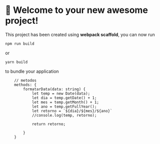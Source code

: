 # 🚀 Welcome to your new awesome project!

This project has been created using **webpack scaffold**, you can now run

```
npm run build
```

or

```
yarn build
```

to bundle your application
```typescrypt
    // metodos
    methods: {
        formatarData(data: string) {
            let temp = new Date(data);
            let dia = temp.getDate() + 1;
            let mes = temp.getMonth() + 1;
            let ano = temp.getFullYear();
            let retorno = `${dia}/${mes}/${ano}`
            //console.log(temp, retorno);

            return retorno;

        }
    }
```
